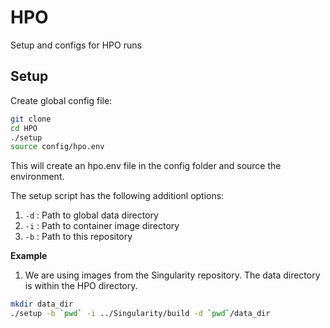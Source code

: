 # HPO
Setup and configs for HPO runs

## Setup

Create global config file:

```bash
git clone
cd HPO
./setup
source config/hpo.env
```

This will create an hpo.env file in the config folder and source the environment. 

The setup script has the following additionl options:
1. `-d` : Path to global data directory
2. `-i` : Path to container image directory
3. `-b` : Path to this repository

**Example**

1. We are using images from the Singularity repository. The data directory is within the HPO directory.
```bash
mkdir data_dir
./setup -b `pwd` -i ../Singularity/build -d `pwd`/data_dir
```
